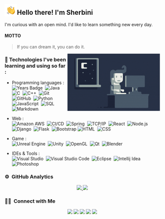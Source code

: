 <img alt="Night Coding" src="./Resources/HandWave.gif" width='40' align="left"/><h2>Hello there! I'm Sherbini</h2>

I'm curious with an open mind. I'd like to learn something new every day.

#### MOTTO
> If you can dream it, you can do it.

<img alt="Night Coding" src="https://raw.githubusercontent.com/AVS1508/AVS1508/master/assets/Night-Coding.gif" align="right"/>

### 🔧 Technologies I've been learning and using so far :

- Programming languages : <br />
![Years Badge](https://badges.pufler.dev/years/MKSherbini)&nbsp;
![Java](https://img.shields.io/badge/-Java-05122A?style=flat&logo=Java&logoColor=FFA518)&nbsp;
![C](https://img.shields.io/badge/-C-05122A?style=flat&logo=C&logoColor=A8B9CC)&nbsp;
![C++](https://img.shields.io/badge/-C++-05122A?style=flat&logo=C%2B%2B&logoColor=00599C)&nbsp;
![Git](https://img.shields.io/badge/-Git-05122A?style=flat&logo=git)&nbsp;
![GitHub](https://img.shields.io/badge/-GitHub-05122A?style=flat&logo=github)&nbsp;
![Python](https://img.shields.io/badge/-Python-05122A?style=flat&logo=python)&nbsp;
![JavaScript](https://img.shields.io/badge/-JavaScript-05122A?style=flat&logo=javascript)&nbsp;
![SQL](https://img.shields.io/badge/-SQL-05122A?&logo=MySQL)
![Markdown](https://img.shields.io/badge/-Markdown-05122A?style=flat&logo=markdown)



- Web : <br /> 
![Amazon AWS](https://img.shields.io/badge/Amazon%20AWS-05122A?logo=amazon-aws)&nbsp;
![CI/CD](https://img.shields.io/badge/-CI%2FCD-05122A?&logo=CircleCI&logoColor=fff)&nbsp;
![Spring](https://img.shields.io/badge/-Spring-05122A?&logo=Spring)&nbsp;
![TCP/IP](https://img.shields.io/badge/-TCP%2FIP-05122A?&logo=Cisco)&nbsp;
![React](https://img.shields.io/badge/-React-05122A?style=flat&logo=react)&nbsp;
![Node.js](https://img.shields.io/badge/-Node.js-05122A?style=flat&logo=node.js)&nbsp;
![Django](https://img.shields.io/badge/-Django-05122A?style=flat&logo=django&logoColor=092E20)&nbsp;
![Flask](https://img.shields.io/badge/-Flask-05122A?style=flat&logo=flask)&nbsp;
![Bootstrap](https://img.shields.io/badge/-Bootstrap-05122A?style=flat&logo=bootstrap&logoColor=563D7C)
![HTML](https://img.shields.io/badge/-HTML-05122A?style=flat&logo=HTML5)&nbsp;
![CSS](https://img.shields.io/badge/-CSS-05122A?style=flat&logo=CSS3&logoColor=1572B6)&nbsp;

- Game : <br />
![Unreal Engine](https://img.shields.io/badge/-Unreal%20Engine-05122A?style=flat&logo=unreal-engine)&nbsp;
![Unity](https://img.shields.io/badge/-Unity-05122A?style=flat&logo=unity)&nbsp;
![OpenGL](https://img.shields.io/badge/-OpenGL-05122A?style=flat&logo=opengl&logocolor=#5586A4)&nbsp;
![Qt](https://img.shields.io/badge/-Qt-05122A?style=flat&logo=qt)&nbsp;
![Blender](https://img.shields.io/badge/-Blender-05122A?style=flat&logo=blender)&nbsp;

- IDEs & Tools : <br />
![Visual Studio](https://img.shields.io/badge/-Visual%20Studio-05122A?style=flat&logo=visual-studio&logoColor=2C2255&logoColor=007ACC)&nbsp;
![Visual Studio Code](https://img.shields.io/badge/-Visual%20Studio%20Code-05122A?style=flat&logo=visual-studio-code&logoColor=007ACC)&nbsp;
![Eclipse](https://img.shields.io/badge/-Eclipse-05122A?style=flat&logo=eclipse-ide&logoColor=2C2255&logoColor=F7941E)&nbsp;
![Intellij Idea](https://img.shields.io/badge/-Intellij%20Idea-05122A?style=flat&logo=intellij-idea&logoColor=2C2255&logoColor=white)&nbsp;
![Photoshop](https://img.shields.io/badge/-Photoshop-05122A?style=flat&logo=adobe-photoshop)&nbsp;



### ⚙️ &nbsp;GitHub Analytics

<p align="center">
<a href="https://github.com/MKSherbini">
  <img height="180em" src="https://github-readme-stats-eight-theta.vercel.app/api?username=MKSherbini&show_icons=true&theme=algolia&include_all_commits=true&count_private=true"/>
  <img height="180em" src="https://github-readme-stats-eight-theta.vercel.app/api/top-langs/?username=MKSherbini&layout=compact&langs_count=8&theme=algolia"/>
</a>
</p>

### 🤝🏻 &nbsp;Connect with Me

<p align="center">
<a href="https://linkedin.com/in/MKSherbini"><img src="https://img.shields.io/badge/-%20MKSherbini-05122A?style=flat&logo=Linkedin"/></a>
<a href="https://facebook.com/MKSherbini"><img src="https://img.shields.io/badge/-%20MKSherbini-05122A?style=flat&logo=facebook"/></a>
<a href="mailto:MKSherbini@gmail.com"><img src="https://img.shields.io/badge/-%20MKSherbini-05122A?style=flat&logo=gmail"/></a>
<a href="https://twitter.com/MKSherbini"><img src="https://img.shields.io/badge/-%20MKSherbini-05122A?style=flat&logo=twitter"/></a>
<a href="https://instagram.com/MKSherbini"><img src="https://img.shields.io/badge/-%20MKSherbini-05122A?style=flat&logo=Instagram "/></a>
<p>



<!--
You found a secret! MKSherbini/MKSherbini is a ✨special ✨ repository that you can use to add a README.md to your GitHub profile. Make sure it’s public and initialize it with a README to get started. 

**MKSherbini/MKSherbini** is a ✨ _special_ ✨ repository because its `README.md` (this file) appears on your GitHub profile.
Here are some ideas to get you started:
- 🔭 I’m currently working on ...
- 🌱 I’m currently learning ...
- 👯 I’m looking to collaborate on ...
- 🤔 I’m looking for help with ...
- 💬 Ask me about ...
- 📫 How to reach me: ...
- 😄 Pronouns: ...
- ⚡ Fun fact: ...



](https://github.com/mksherbini?tab=repositories&q=&type=&language=java)
-->
